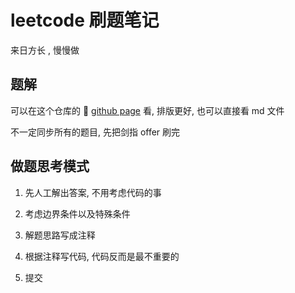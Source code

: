 # leetcode 刷题笔记

来日方长 , 慢慢做

## 题解

可以在这个仓库的 📖 [github page](https://kevin-kevin.github.io/leetcode/) 看, 排版更好, 也可以直接看 md 文件

不一定同步所有的题目, 先把剑指 offer 刷完

## 做题思考模式

1. 先人工解出答案, 不用考虑代码的事

2. 考虑边界条件以及特殊条件

3. 解题思路写成注释

4. 根据注释写代码, 代码反而是最不重要的

5. 提交